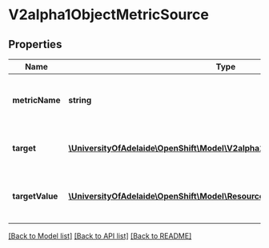 # V2alpha1ObjectMetricSource

## Properties
Name | Type | Description | Notes
------------ | ------------- | ------------- | -------------
**metricName** | **string** | metricName is the name of the metric in question. | 
**target** | [**\UniversityOfAdelaide\OpenShift\Model\V2alpha1CrossVersionObjectReference**](V2alpha1CrossVersionObjectReference.md) | target is the described Kubernetes object. | 
**targetValue** | [**\UniversityOfAdelaide\OpenShift\Model\ResourceQuantity**](ResourceQuantity.md) | targetValue is the target value of the metric (as a quantity). | 

[[Back to Model list]](../README.md#documentation-for-models) [[Back to API list]](../README.md#documentation-for-api-endpoints) [[Back to README]](../README.md)


